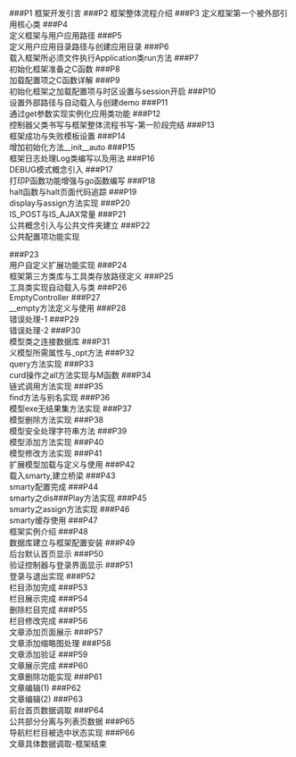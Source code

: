 
###P1
框架开发引言
###P2 
框架整体流程介绍
###P3 
定义框架第一个被外部引用核心类
###P4    
定义框架与用户应用路径
###P5    
定义用户应用目录路径与创建应用目录
###P6    
载入框架所必须文件执行Application类run方法
###P7    
初始化框架准备之C函数
###P8    
加载配置项之C函数详解
 ###P9    
初始化框架之加载配置项与时区设置与session开启
 ###P10    
设置外部路径与自动载入与创建demo
###P11    
通过get参数实现实例化应用类功能
###P12    
控制器父类书写与框架整体流程书写-第一阶段完结
 ###P13    
框架成功与失败模板设置
###P14    
增加初始化方法__init__auto
 ###P15    
框架日志处理Log类编写以及用法
###P16    
DEBUG模式概念引入
 ###P17    
打印P函数功能增强与go函数编写
 ###P18    
halt函数与halt页面代码追踪
###P19    
display与assign方法实现
 ###P20    
IS_POST与IS_AJAX常量
 ###P21    
公共概念引入与公共文件夹建立
###P22    
公共配置项功能实现

###P23    
用户自定义扩展功能实现
###P24    
框架第三方类库与工具类存放路径定义
 ###P25    
工具类实现自动载入与类
###P26    
EmptyController
  ###P27    
__empty方法定义与使用
 ###P28    
错误处理-1
 ###P29    
错误处理-2
  ###P30    
模型类之连接数据库
 ###P31    
义模型所需属性与_opt方法
###P32    
query方法实现
###P33    
curd操作之all方法实现与M函数
 ###P34    
链式调用方法实现
###P35    
find方法与别名实现
 ###P36    
模型exe无结果集方法实现
 ###P37    
模型删除方法实现
  ###P38    
模型安全处理字符串方法
 ###P39    
模型添加方法实现
  ###P40    
模型修改方法实现
 ###P41    
扩展模型加载与定义与使用
 ###P42    
载入smarty,建立桥梁
 ###P43    
smarty配置完成
 ###P44    
smarty之dis###Play方法实现
###P45    
smarty之assign方法实现
###P46    
smarty缓存使用
###P47    
框架实例介绍
  ###P48    
数据库建立与框架配置安装
###P49    
后台默认首页显示
 ###P50    
验证控制器与登录界面显示
 ###P51    
登录与退出实现
 ###P52    
栏目添加完成
 ###P53    
栏目展示完成
 ###P54    
删除栏目完成
 ###P55    
栏目修改完成
 ###P56    
文章添加页面展示
 ###P57    
文章添加缩略图处理
 ###P58    
文章添加验证
 ###P59    
文章展示完成
 ###P60    
文章删除功能实现
###P61    
文章编辑(1)
 ###P62    
文章编辑(2)
 ###P63    
前台首页数据调取
  ###P64    
公共部分分离与列表页数据
 ###P65    
导航栏栏目被选中状态实现
 ###P66    
文章具体数据调取-框架结束